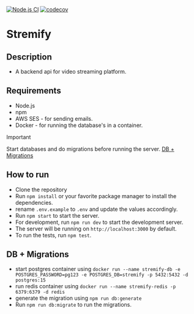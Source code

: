 [![Node.js CI](https://github.com/jay-bhogayata/stremify/actions/workflows/CI.yaml/badge.svg?branch=master&event=push)](https://github.com/jay-bhogayata/stremify/actions/workflows/CI.yaml)
[![codecov](https://codecov.io/gh/jay-bhogayata/stremify/branch/master/graph/badge.svg?token=TX4OV0SUR3)](https://codecov.io/gh/jay-bhogayata/stremify)

# Stremify

## Description

- A backend api for video streaming platform.


## Requirements

- Node.js
- npm
- AWS SES - for sending emails.
- Docker - for running the database's in a container.


> [!IMPORTANT]  
> Start databases and do migrations before running the server. [DB + Migrations](#db--migrations)

## How to run

- Clone the repository
- Run `npm install` or your favorite package manager to install the dependencies.
- rename `.env.example` to `.env` and update the values accordingly.
- Run `npm start` to start the server.
- For development, run `npm run dev` to start the development server.
- The server will be running on `http://localhost:3000` by default.
- To run the tests, run `npm test`.

## DB + Migrations

- start postgres container using `docker run --name stremify-db -e POSTGRES_PASSWORD=pg123 -e POSTGRES_DB=stremify -p 5432:5432 -d postgres:15`
- run redis container using `docker run --name stremify-redis -p 6379:6379 -d redis`
- generate the migration using `npm run db:generate`
- Run `npm run db:migrate` to run the migrations.
